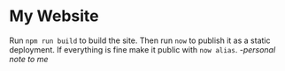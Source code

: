 # My Website

Run `npm run build` to build the site. Then run `now` to publish it as a static deployment. If everything is fine make it public with `now alias`. _-personal note to me_
